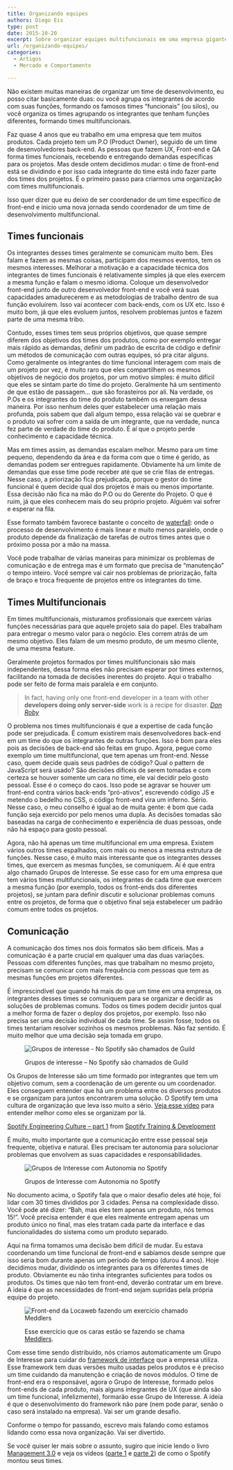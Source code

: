 ```yaml
---
title: Organizando equipes
authors: Diego Eis
type: post
date: 2015-10-20
excerpt: Sobre organizar equipes multifuncionais em uma empresa gigante.
url: /organizando-equipes/
categories:
  - Artigos
  - Mercado e Comportamento

---
```

Não existem muitas maneiras de organizar um time de desenvolvimento, eu posso citar basicamente duas: ou você agrupa os integrantes de acordo com suas funções, formando os famosos times “funcionais” (ou silos), ou você organiza os times agrupando os integrantes que tenham funções diferentes, formando times multifuncionais.

Faz quase 4 anos que eu trabalho em uma empresa que tem muitos produtos. Cada projeto tem um P.O (Product Owner), seguido de um time de desenvolvedores back-end. As pessoas que fazem UX, Front-end e QA forma times funcionais, recebendo e entregando demandas específicas para os projetos. Mas desde ontem decidimos mudar: o time de front-end está se dividindo e por isso cada integrante do time está indo fazer parte dos times dos projetos. É o primeiro passo para criarmos uma organização com times multifuncionais.

Isso quer dizer que eu deixo de ser coordenador de um time específico de front-end e inicio uma nova jornada sendo coordenador de um time de desenvolvimento multifuncional.

## Times funcionais

Os integrantes desses times geralmente se comunicam muito bem. Eles falam e fazem as mesmas coisas, participam dos mesmos eventos, tem os mesmos interesses. Melhorar a motivação e a capacidade técnica dos integrantes de times funcionais é relativamente simples já que eles exercem a mesma função e falam o mesmo idioma. Coloque um desenvolvedor front-end junto de outro desenvolvedor front-end e você verá suas capacidades amadurecerem e as metodologias de trabalho dentro de sua função evoluírem. Isso vai acontecer com back-ends, com os UX etc. Isso é muito bom, já que eles evoluem juntos, resolvem problemas juntos e fazem parte de uma mesma tribo.

Contudo, esses times tem seus próprios objetivos, que quase sempre diferem dos objetivos dos times dos produtos, como por exemplo entregar mais rápido as demandas, definir um padrão de escrita de código e definir um métodos de comunicação com outras equipes, só pra citar alguns. Como geralmente os integrantes do time funcional interagem com mais de um projeto por vez, é muito raro que eles compartilhem os mesmos objetivos de negócio dos projetos, por um motivo simples: é muito difícil que eles se sintam parte do time do projeto. Geralmente há um sentimento de que estão de passagem… que são forasteiros por ali. Na verdade, os P.Os e os integrantes do time do produto também os enxergam dessa maneira. Por isso nenhum deles quer estabelecer uma relação mais profunda, pois sabem que dali algum tempo, essa relação vai se quebrar e o produto vai sofrer com a saída de um integrante, que na verdade, nunca fez parte de verdade do time do produto. É aí que o projeto perde conhecimento e capacidade técnica.

Mas em times assim, as demandas escalam melhor. Mesmo para um time pequeno, dependendo da área e da forma com que o time é gerido, as demandas podem ser entregues rapidamente. Obviamente há um limite de demandas que esse time pode receber até que se crie filas de entregas. Nesse caso, a priorização fica prejudicada, porque o gestor do time funcional é quem decide qual dos projetos é mais ou menos importante. Essa decisão não fica na mão do P.O ou do Gerente do Projeto. O que é ruim, já que eles conhecem mais do seu próprio projeto. Alguém vai sofrer e esperar na fila.

Esse formato também favorece bastante o conceito de [waterfall][1]: onde o processo de desenvolvimento é mais linear e muito menos paralelo, onde o produto depende da finalização de tarefas de outros times antes que o próximo possa por a mão na massa.

Você pode trabalhar de várias maneiras para minimizar os problemas de comunicação e de entrega mas é um formato que precisa de “manutenção” o tempo inteiro. Você sempre vai cair nos problemas de priorização, falta de braço e troca frequente de projetos entre os integrantes do time.

## Times Multifuncionais

Em times multifuncionais, misturamos profissionais que exercem várias funções necessárias para que aquele projeto saia do papel. Eles trabalham para entregar o mesmo valor para o negócio. Eles correm atrás de um mesmo objetivo. Eles falam de um mesmo produto, de um mesmo cliente, de uma mesma feature.

Geralmente projetos formados por times multifuncionais são mais independentes, dessa forma eles não precisam esperar por times externos, facilitando na tomada de decisões inerentes do projeto. Aqui o trabalho pode ser feito de forma mais paralela e em conjunto.

> In fact, having only one front-end developer in a team with other **developers doing only server-side** work is a recipe for disaster. _[Don Roby][2]_

O problema nos times multifuncionais é que a expertise de cada função pode ser prejudicada. É comum existirem mais desenvolvedores back-end em um time do que os integrantes de outras funções. Isso é bom para eles pois as decisões de back-end são feitas em grupo. Agora, pegue como exemplo um time multifuncional, que tem apenas um front-end. Nesse caso, quem decide quais seus padrões de código? Qual o pattern de JavaScript será usado? São decisões difíceis de serem tomadas e com certeza se houver somente um cara no time, ele vai decidir pelo gosto pessoal. Esse é o começo do caos. Isso pode se agravar se houver um front-end contra vários back-ends “pró-ativos”, escrevendo código JS e metendo o bedelho no CSS, o código front-end vira um inferno. Sério. Nesse caso, o meu conselho é igual ao de muita gente: é bom que cada função seja exercido por pelo menos uma dupla. As decisões tomadas são baseadas na carga de conhecimento e experiência de duas pessoas, onde não há espaço para gosto pessoal.

Agora, não há apenas um time multifuncional em uma empresa. Existem vários outros times espalhados, com mais ou menos a mesma estrutura de funções. Nesse caso, é muito mais interessante que os integrantes desses times, que exercem as mesmas funções, se comuniquem. Aí é que entra algo chamado Grupos de Interesse. Se esse caso for em uma empresa que tem vários times multifuncionais, os integrantes de cada time que exercem a mesma função (por exemplo, todos os front-ends dos diferentes projetos), se juntam para definir discutir e solucionar problemas comuns entre os projetos, de forma que o objetivo final seja estabelecer um padrão comum entre todos os projetos.

## Comunicação

A comunicação dos times nos dois formatos são bem difíceis. Mas a comunicação é a parte crucial em qualquer uma das duas variações. Pessoas com diferentes funções, mas que trabalham no mesmo projeto, precisam se comunicar com mais frequência com pessoas que tem as mesmas funções em projetos diferentes.

É imprescindível que quando há mais do que um time em uma empresa, os integrantes desses times se comuniquem para se organizar e decidir as soluções de problemas comuns. Todos os times podem decidir juntos qual a melhor forma de fazer o deploy dos projetos, por exemplo. Isso não precisa ser uma decisão individual de cada time. Se assim fosse, todos os times tentariam resolver sozinhos os mesmos problemas. Não faz sentido. É muito melhor que uma decisão seja tomada em grupo. <figure> 

![Grupos de interesse - No Spotify são chamados de Guild][3]<figcaption>Grupos de interesse &#8211; No Spotify são chamados de Guild</figcaption></figure> 

Os Grupos de Interesse são um time formado por integrantes que tem um objetivo comum, sem a coordenação de um gerente ou um coordenador. Eles conseguem entender que há um problema entre os diversos produtos e se organizam para juntos encontrarem uma solução. O Spotify tem uma cultura de organização que leva isso muito a sério. [Veja esse vídeo][4] para entender melhor como eles se organizam por lá.



[Spotify Engineering Culture &#8211; part 1][4] from [Spotify Training & Development][5]

É muito, muito importante que a comunicação entre esse pessoal seja frequente, objetiva e natural. Eles precisam ter autonomia para solucionar problemas que envolvem as suas capacidades e responsabilidades.<figure> 

![Grupos de Interesse com Autonomia no Spotify][6]<figcaption>Grupos de Interesse com Autonomia no Spotify</figcaption></figure> 

No documento acima, o Spotify fala que o maior desafio deles até hoje, foi lidar com 30 times divididos por 3 cidades. Pensa na complexidade disso. Você pode até dizer: “Bah, mas eles tem apenas um produto, nós temos 15!”. Você precisa entender é que eles realmente entregam apenas um produto único no final, mas eles tratam cada parte da interface e das funcionalidades do sistema como um produto separado. 

Aqui na firma tomamos uma decisão bem difícil de mudar. Eu estava coordenando um time funcional de front-end e sabíamos desde sempre que isso seria bom durante apenas um período de tempo (durou 4 anos). Hoje decidimos mudar, dividindo os integrantes para os diferentes times de produto. Obviamente eu não tinha integrantes suficientes para todos os produtos. Os times que não tem front-end, deverão contratar um em breve. A ideia é que as necessidades de front-end sejam supridas pela própria equipe do projeto.<figure> 

![Front-end da Locaweb fazendo um exercício chamado Meddlers][7]<figcaption>Esse exercício que os caras estão se fazendo se chama [Meddlers][8].</figcaption></figure> 



Com esse time sendo distribuído, nós criamos automaticamente um Grupo de Interesse para cuidar do [framework de interface][9] que a empresa utiliza. Esse framework tem duas versões muito usadas pelos produtos e é preciso um time cuidando da manutenção e criação de novos módulos. O time de front-end era o responsável, agora o Grupo de Interesse, formado pelos front-ends de cada produto, mais alguns integrantes de UX (que ainda são um time funcional, infelizmente), formarão esse Grupo de Interesse. A ideia é que o desenvolvimento do framework não pare (nem pode parar, senão o caso será instalado na empresa). Vai ser um grande desafio.

Conforme o tempo for passando, escrevo mais falando como estamos lidando como essa nova organização. Vai ser divertido.

Se você quiser ler mais sobre o assunto, sugiro que inicie lendo o livro [Management 3.0][10] e veja os vídeos ([parte 1][4] e [parte 2][11]) de como o Spotify montou seus times.

 [1]: https://en.wikipedia.org/wiki/Waterfall_model
 [2]: http://bit.ly/18MX8cg
 [3]: https://dl.dropboxusercontent.com/u/177663/assets-diegoeis-com/guia-interesse-spotify.jpg
 [4]: https://vimeo.com/85490944
 [5]: https://vimeo.com/user14023874
 [6]: https://dl.dropboxusercontent.com/u/177663/assets-diegoeis-com/autonomy-alignment.jpg
 [7]: https://dl.dropboxusercontent.com/u/177663/assets-diegoeis-com/frontend-meddlers-locaweb.jpg
 [8]: http://noop.nl/2011/09/meddlers-free-exercise.html
 [9]: http://opensource.locaweb.com.br/locawebstyle/
 [10]: https://management30.com/product/management30/
 [11]: http://vimeo.com/94950270